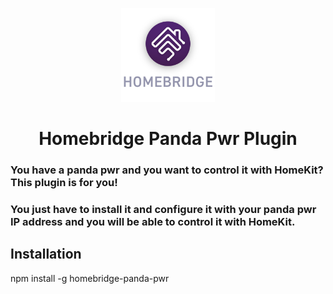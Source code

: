 <p align="center">

<img src="https://github.com/homebridge/branding/raw/latest/logos/homebridge-wordmark-logo-vertical.png" width="150">

</p>

<span align="center">

# Homebridge Panda Pwr Plugin
</span>

### You have a panda pwr and you want to control it with HomeKit? This plugin is for you!
### You just have to install it and configure it with your panda pwr IP address and you will be able to control it with HomeKit.

## Installation
npm install -g homebridge-panda-pwr

